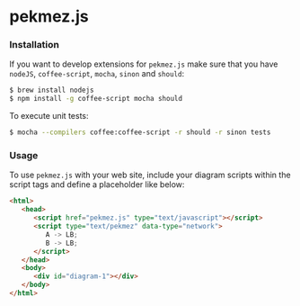 # pekmez.js

### Installation

If you want to develop extensions for `pekmez.js` make sure that you have `nodeJS`, `coffee-script`, `mocha`, `sinon` and `should`:

```bash
$ brew install nodejs
$ npm install -g coffee-script mocha should
```

To execute unit tests:

```bash
$ mocha --compilers coffee:coffee-script -r should -r sinon tests
```

### Usage

To use `pekmez.js` with your web site, include your diagram scripts within the script tags and define a placeholder like below:

```html
<html>
   <head>
      <script href="pekmez.js" type="text/javascript"></script>
      <script type="text/pekmez" data-type="network">
         A -> LB;
         B -> LB;
      </script>
   </head>
   <body>
      <div id="diagram-1"></div>
   </body>
</html>
```
